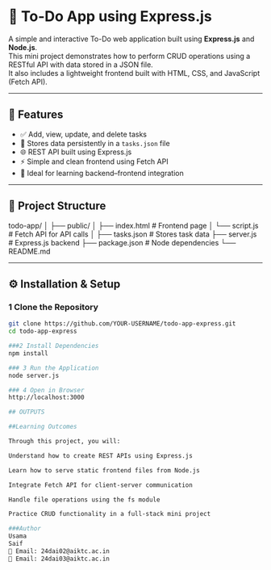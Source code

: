 # 📝 To-Do App using Express.js

A simple and interactive To-Do web application built using **Express.js** and **Node.js**.  
This mini project demonstrates how to perform CRUD operations using a RESTful API with data stored in a JSON file.  
It also includes a lightweight frontend built with HTML, CSS, and JavaScript (Fetch API).

---

## 🚀 Features

- ✅ Add, view, update, and delete tasks  
- 💾 Stores data persistently in a `tasks.json` file  
- 🌐 REST API built using Express.js  
- ⚡ Simple and clean frontend using Fetch API  
- 🧱 Ideal for learning backend–frontend integration

---

## 📂 Project Structure
todo-app/
│
├── public/
│ ├── index.html # Frontend page
│ └── script.js # Fetch API for API calls
│
├── tasks.json # Stores task data
├── server.js # Express.js backend
├── package.json # Node dependencies
└── README.md

---

## ⚙️ Installation & Setup

### 1️ Clone the Repository
```bash
git clone https://github.com/YOUR-USERNAME/todo-app-express.git
cd todo-app-express

###2️ Install Dependencies
npm install

### 3 Run the Application
node server.js

### 4 Open in Browser
http://localhost:3000

## OUTPUTS

##Learning Outcomes

Through this project, you will:

Understand how to create REST APIs using Express.js

Learn how to serve static frontend files from Node.js

Integrate Fetch API for client-server communication

Handle file operations using the fs module

Practice CRUD functionality in a full-stack mini project

###Author
Usama
Saif
📧 Email: 24dai02@aiktc.ac.in
📧 Email: 24dai03@aiktc.ac.in






